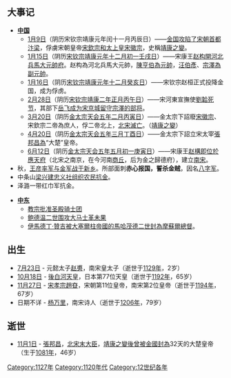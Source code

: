 ## 大事记

  - **[中国](../Page/中国.md "wikilink")**
      - [1月9日](../Page/1月9日.md "wikilink")（阴历宋钦宗靖康元年闰十一月丙辰日）——[金国攻陷了](../Page/金朝.md "wikilink")[宋朝](../Page/宋朝.md "wikilink")[首都](../Page/首都.md "wikilink")[汴梁](../Page/汴梁.md "wikilink")，俘虜宋朝皇帝[宋欽宗和太上皇](../Page/宋欽宗.md "wikilink")[宋徽宗](../Page/宋徽宗.md "wikilink")，史稱[靖康之變](../Page/靖康之變.md "wikilink")。
      - [1月15日](../Page/1月15日.md "wikilink")（阴历[宋钦宗](../Page/宋钦宗.md "wikilink")[靖康元年十二月初一壬戌日](../Page/靖康.md "wikilink")）——宋康王[赵构開河北兵馬大元帥府](../Page/宋高宗.md "wikilink")。赵构為河北兵馬大元帥，[陳亨伯為元帥](../Page/陳亨伯.md "wikilink")，[汪伯彥](../Page/汪伯彥.md "wikilink")、[宗澤為副元帥](../Page/宗澤.md "wikilink")。
      - [1月16日](../Page/1月16日.md "wikilink")（阴历[宋钦宗](../Page/宋钦宗.md "wikilink")[靖康元年十二月癸亥日](../Page/靖康.md "wikilink")）——宋钦宗赵桓正式投降金国，成为俘虏。
      - [2月28日](../Page/2月28日.md "wikilink")（阴历[宋钦宗](../Page/宋钦宗.md "wikilink")[靖康二年正月丙午日](../Page/靖康.md "wikilink")）——宋河東宣撫使[劉韐死节](../Page/劉韐.md "wikilink")，其部下[岳飞成为宋京城留守](../Page/岳飞.md "wikilink")[宗澤的部将](../Page/宗澤.md "wikilink")。
      - [3月20日](../Page/3月20日.md "wikilink")（阴历[金太宗](../Page/金太宗.md "wikilink")[天会五年二月丙寅日](../Page/天会_\(金朝\).md "wikilink")）——金太宗下詔廢[宋徽宗](../Page/宋徽宗.md "wikilink")、宋欽宗二帝為庶人，俘二帝北上，[北宋滅亡](../Page/北宋.md "wikilink")。（[靖康之變](../Page/靖康之變.md "wikilink")）
      - [4月20日](../Page/4月20日.md "wikilink")（阴历[金太宗](../Page/金太宗.md "wikilink")[天会五年三月丁酉日](../Page/天会_\(金朝\).md "wikilink")）——金太宗下詔立宋太宰[張邦昌為](../Page/张邦昌.md "wikilink")“大楚”皇帝。
      - [6月12日](../Page/6月12日.md "wikilink")（阴历[金太宗](../Page/金太宗.md "wikilink")[天会五年五月初一庚寅日](../Page/天会_\(金朝\).md "wikilink")）——宋康王[赵構即位於應天府](../Page/赵構.md "wikilink")（北宋之南京，在今河南[商丘](../Page/商丘市.md "wikilink")，后为金之歸德府），建立[南宋](../Page/南宋.md "wikilink")。
  - 秋，[王彦率军与金军战于新乡](../Page/王彦.md "wikilink")。所部面刺**赤心报国，誓杀金贼**，因名[八字军](../Page/八字军.md "wikilink")。
  - 中条山[梁兴建](../Page/梁兴.md "wikilink")[忠义社组织农民抗金](../Page/忠义社.md "wikilink")。
  - 泽潞一带红巾军抗金。

<!-- end list -->

  - **[中东](../Page/中东.md "wikilink")**
      - [教宗批准](../Page/教宗.md "wikilink")[圣殿骑士团](../Page/圣殿骑士团.md "wikilink")
      - [鲍德温二世围攻](../Page/鲍德温二世_\(耶路撒冷\).md "wikilink")[大马士革未果](../Page/大马士革.md "wikilink")
      - [伊馬德丁·贊吉被](../Page/伊馬德丁·贊吉.md "wikilink")[大塞爾柱帝國的](../Page/大塞爾柱帝國.md "wikilink")[馬哈茂德二世封為](../Page/馬哈茂德二世.md "wikilink")[摩蘇爾總督](../Page/摩蘇爾.md "wikilink")。

## 出生

  - [7月23日](../Page/7月23日.md "wikilink") -
    元懿太子[赵旉](../Page/赵旉.md "wikilink")，南宋皇太子（逝世于[1129年](../Page/1129年.md "wikilink")，2岁）
  - [10月18日](../Page/10月18日.md "wikilink") -
    [後白河天皇](../Page/後白河天皇.md "wikilink")，日本第77位天皇（逝世于[1192年](../Page/1192年.md "wikilink")，65岁）
  - [11月27日](../Page/11月27日.md "wikilink") -
    [宋孝宗趙昚](../Page/宋孝宗.md "wikilink")，宋朝第11位皇帝，南宋第2位皇帝（逝世于[1194年](../Page/1194年.md "wikilink")，67岁）
  - 日期不详 -
    [杨万里](../Page/杨万里_\(南宋\).md "wikilink")，南宋诗人（逝世于[1206年](../Page/1206年.md "wikilink")，79岁）

## 逝世

  - [11月1日](../Page/11月1日.md "wikilink") -
    [張邦昌](../Page/張邦昌.md "wikilink")，[北宋末大臣](../Page/北宋.md "wikilink")，[靖康之變後曾被](../Page/靖康之變.md "wikilink")[金國封為](../Page/金國.md "wikilink")32天的大楚皇帝（生于[1081年](../Page/1081年.md "wikilink")，46岁）

[Category:1127年](https://zh.wikipedia.org/wiki/Category:1127年 "wikilink")
[Category:1120年代](https://zh.wikipedia.org/wiki/Category:1120年代 "wikilink")
[Category:12世纪各年](https://zh.wikipedia.org/wiki/Category:12世纪各年 "wikilink")